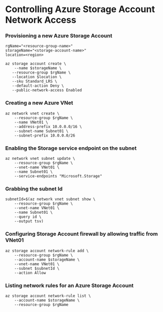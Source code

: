 # Controlling Azure Storage Account Network Access


### Provisioning a new Azure Storage Account
```
rgName="<resource-group-name>"
storageName="<storage-account-name>"
location=<region>

az storage account create \
    --name $storageName \
   --resource-group $rgName \
   --location $location \
   --sku Standard_LRS \
   --default-action Deny \
   --public-network-access Enabled
```

### Creating a new Azure VNet
```
az network vnet create \
    --resource-group $rgName \
    --name VNet01 \
    --address-prefix 10.0.0.0/16 \
    --subnet-name Subnet01 \
    --subnet-prefix 10.0.0.0/26
```

### Enabling the Storage service endpoint on the subnet
```
az network vnet subnet update \
    --resource-group $rgName \
    --vnet-name VNet01 \
    --name Subnet01 \
    --service-endpoints "Microsoft.Storage"
```

### Grabbing the subnet Id
```
subnetId=$(az network vnet subnet show \
    --resource-group $rgName \
    --vnet-name VNet01 \
    --name Subnet01 \
    --query id \
    --output tsv)
```

### Configuring Storage Account firewall by allowing traffic from VNet01
```
az storage account network-rule add \
    --resource-group $rgName \
    --account-name $storageName \
    --vnet-name VNet01 \
    --subnet $subnetId \
    --action Allow
```

### Listing network rules for an Azure Storage Account
```
az storage account network-rule list \
    --account-name $storageName \
    --resource-group $rgName
```